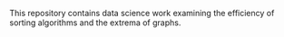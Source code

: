 This repository contains data science work examining the efficiency of sorting algorithms and the extrema of graphs.
